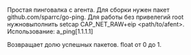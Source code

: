 Простая пинговалка с агента. 
Для сборки нужен пакет github.com/sparrc/go-ping.
Для работы без привелегий root нужновыполнить setcap CAP_NET_RAW+eip <path/to/afent>.
Использование:
a_ping[1.1.1.1]

Возвращает долю успешных пакетов. float от 0 до 1.
